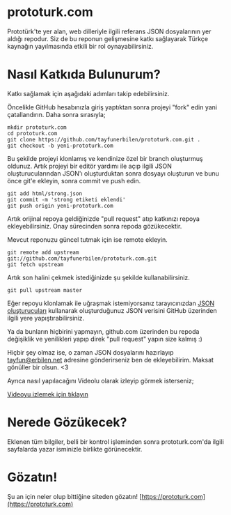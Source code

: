 # prototurk.com
Prototürk'te yer alan, web dilleriyle ilgili referans JSON dosyalarının yer aldığı repodur. Siz de bu reponun gelişmesine katkı sağlayarak Türkçe kaynağın yayılmasında etkili bir rol oynayabilirsiniz.

# Nasıl Katkıda Bulunurum?
Katkı sağlamak için aşağıdaki adımları takip edebilirsiniz.

Öncelikle GitHub hesabınızla giriş yaptıktan sonra projeyi "fork" edin yani çatallandırın. Daha sonra sırasıyla;
```
mkdir prototurk.com
cd prototurk.com
git clone https://github.com/tayfunerbilen/prototurk.com.git .
git checkout -b yeni-prototurk.com
```

Bu şekilde projeyi klonlamış ve kendinize özel bir branch oluşturmuş oldunuz. Artık projeyi bir editör yardımı ile açıp ilgili JSON oluşturucularından JSON'ı oluşturduktan sonra dosyayı oluşturun ve bunu önce git'e ekleyin, sonra commit ve push edin.
```
git add html/strong.json
git commit -m 'strong etiketi eklendi'
git push origin yeni-prototurk.com
```

Artık orijinal repoya geldiğinizde "pull request" atıp katkınızı repoya ekleyebilirsiniz. Onay sürecinden sonra repoda gözükecektir.

Mevcut reponuzu güncel tutmak için ise remote ekleyin.

```
git remote add upstream git://github.com/tayfunerbilen/prototurk.com.git
git fetch upstream
```

Artık son halini çekmek istediğinizde şu şekilde kullanabilirsiniz.
```
git pull upstream master
```

Eğer repoyu klonlamak ile uğraşmak istemiyorsanız tarayıcınızdan [JSON oluşturucuları](https://prototurk.com/api/index.html) kullanarak oluşturduğunuz JSON verisini GitHub üzerinden ilgili yere yapıştırabilirsiniz.

Ya da bunların hiçbirini yapmayın, github.com üzerinden bu repoda değişiklik ve yenilikleri yapıp direk "pull request" yapın size kalmış :)

Hiçbir şey olmaz ise, o zaman JSON dosyalarını hazırlayıp tayfun@erbilen.net adresine gönderirseniz ben de ekleyebilirim. Maksat gönüller bir olsun. <3

Ayrıca nasıl yapılacağını Videolu olarak izleyip görmek isterseniz;

[Videoyu izlemek için tıklayın](https://youtu.be/6zsb8tVHiMg)

# Nerede Gözükecek?
Eklenen tüm bilgiler, belli bir kontrol işleminden sonra prototurk.com'da ilgili sayfalarda yazar isminizle birlikte görünecektir.

# Gözatın!
Şu an için neler olup bittiğine siteden gözatın!
[https://prototurk.com](https://prototurk.com)
